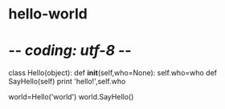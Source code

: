 # hello-world

# -*- coding: utf-8 -*-
class Hello(object):
  def __init__(self,who=None):
    self.who=who
  def SayHello(self)
    print 'hello!',self.who

world=Hello('world')
world.SayHello()
